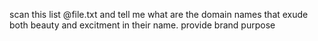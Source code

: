 scan this list @file.txt and tell me what are the domain names that exude both beauty and excitment in their name. provide brand purpose